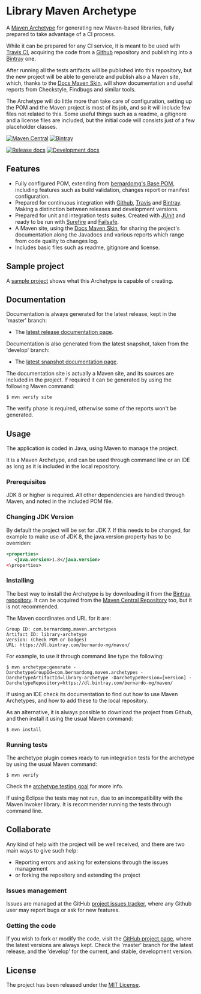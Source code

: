 # Library Maven Archetype

A [Maven Archetype][maven-archetype] for generating new Maven-based libraries, fully prepared to take advantage of a CI process.

While it can be prepared for any CI service, it is meant to be used with [Travis CI][travis], acquiring the code from a [Github][github] repository and publishing into a [Bintray][bintray] one.

After running all the tests artifacts will be published into this repository, but the new project will be able to generate and publish also a Maven site, which, thanks to the [Docs Maven Skin][docs-skin], will show documentation and useful reports from Checkstyle, Findbugs and similar tools.

The Archetype will do little more than take care of configuration, setting up the POM and the Maven project is most of its job, and so it will include few files not related to this. Some useful things such as a readme, a gitignore and a license files are included, but the initial code will consists just of a few placeholder classes.

[![Maven Central](https://img.shields.io/maven-central/v/com.bernardomg.maven.archetypes/library-archetype.svg)][maven-repo]
[![Bintray](https://api.bintray.com/packages/bernardo-mg/maven/library-maven-archetype/images/download.svg)][bintray-repo]

[![Release docs](https://img.shields.io/badge/docs-release-blue.svg)][site-release]
[![Development docs](https://img.shields.io/badge/docs-develop-blue.svg)][site-develop]

## Features

- Fully configured POM, extending from [bernardomg's Base POM][base-pom], including features such as build validation, changes report or manifest configuration.
- Prepared for continuous integration with [Github][github], [Travis][travis] and [Bintray][bintray]. Making a distinction between releases and development versions.
- Prepared for unit and integration tests suites. Created with [JUnit][junit] and ready to be run with [Surefire][surefire] and [Failsafe][failsafe].
- A Maven site, using the [Docs Maven Skin][docs-skin], for sharing the project's documentation along the Javadocs and various reports which range from code quality to changes log.
- Includes basic files such as readme, gitignore and license.

## Sample project

A [sample project][sample-project] shows what this Archetype is capable of creating.

## Documentation

Documentation is always generated for the latest release, kept in the 'master' branch:

- The [latest release documentation page][site-release].

Documentation is also generated from the latest snapshot, taken from the 'develop' branch:

- The [latest snapshot documentation page][site-develop].

The documentation site is actually a Maven site, and its sources are included in the project. If required it can be generated by using the following Maven command:

```
$ mvn verify site
```

The verify phase is required, otherwise some of the reports won't be generated.

## Usage

The application is coded in Java, using Maven to manage the project.

It is a Maven Archetype, and can be used through command line or an IDE as long as it is included in the local repository.

### Prerequisites

JDK 8 or higher is required. All other dependencies are handled through Maven, and noted in the included POM file.

### Changing JDK Version

By default the project will be set for JDK 7. If this needs to be changed, for example to make use of JDK 8, the java.version property has to be overriden:

```xml
<properties>
   <java.version>1.8</java.version>
<\properties>
```

### Installing

The best way to install the Archetype is by downloading it from the [Bintray repository][bintray-repo]. It can be acquired from the [Maven Central Repository][maven-repo] too, but it is not recommended.

The Maven coordinates and URL for it are:

```
Group ID: com.bernardomg.maven.archetypes
Artifact ID: library-archetype
Version: (Check POM or badges)
URL: https://dl.bintray.com/bernardo-mg/maven/
```

For example, to use it through command line type the following:

```
$ mvn archetype:generate -DarchetypeGroupId=com.bernardomg.maven.archetypes -DarchetypeArtifactId=library-archetype -DarchetypeVersion=[version] -DarchetypeRepository=https://dl.bintray.com/bernardo-mg/maven/
```

If using an IDE check its documentation to find out how to use Maven Archetypes, and how to add these to the local repository.

As an alternative, it is always possible to download the project from Github, and then install it using the usual Maven command:

```
$ mvn install
```

### Running tests

The archetype plugin comes ready to run integration tests for the archetype by using the usual Maven command:

```
$ mvn verify
```

Check the [archetype testing goal][archetype-testing] for more info.

If using Eclipse the tests may not run, due to an incompatibility with the Maven Invoker library. It is recommender running the tests through command line.

## Collaborate

Any kind of help with the project will be well received, and there are two main ways to give such help:

- Reporting errors and asking for extensions through the issues management
- or forking the repository and extending the project

### Issues management

Issues are managed at the GitHub [project issues tracker][issues], where any Github user may report bugs or ask for new features.

### Getting the code

If you wish to fork or modify the code, visit the [GitHub project page][scm], where the latest versions are always kept. Check the 'master' branch for the latest release, and the 'develop' for the current, and stable, development version.

## License
The project has been released under the [MIT License][license].

[bintray-repo]: https://bintray.com/bernardo-mg/maven/library-maven-archetype/view
[maven-repo]: https://mvnrepository.com/artifact/com.bernardomg.maven.archetypes/library-archetype
[junit]: https://junit.org
[issues]: https://github.com/Bernardo-MG/library-maven-archetype/issues
[license]: https://www.opensource.org/licenses/mit-license.php
[scm]: https://github.com/Bernardo-MG/library-maven-archetype
[site-develop]: https://docs.bernardomg.com/development/maven/library-maven-archetype
[site-release]: https://docs.bernardomg.com/maven/library-maven-archetype

[maven-archetype]: https://maven.apache.org/guides/introduction/introduction-to-archetypes.html
[archetype-testing]: http://maven.apache.org/archetype/maven-archetype-plugin/integration-test-mojo.html

[sample-project]: https://github.com/Bernardo-MG/library-maven-archetype-example

[docs-skin]: https://github.com/Bernardo-MG/docs-maven-skin
[base-pom]: https://github.com/Bernardo-MG/base-pom

[github]: https://github.com/
[bintray]: https://bintray.com/
[travis]: https://travis-ci.org

[surefire]: https://maven.apache.org/surefire/maven-surefire-plugin/
[failsafe]: https://maven.apache.org/surefire/maven-failsafe-plugin/
